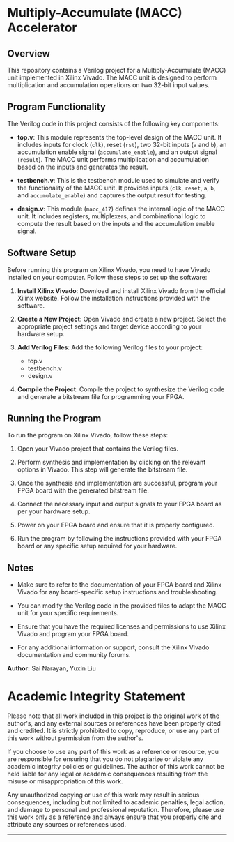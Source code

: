 
# Multiply-Accumulate (MACC) Accelerator

## Overview

This repository contains a Verilog project for a Multiply-Accumulate (MACC) unit implemented in Xilinx Vivado. The MACC unit is designed to perform multiplication and accumulation operations on two 32-bit input values.

## Program Functionality

The Verilog code in this project consists of the following key components:

- **top.v**: This module represents the top-level design of the MACC unit. It includes inputs for clock (`clk`), reset (`rst`), two 32-bit inputs (`a` and `b`), an accumulation enable signal (`accumulate_enable`), and an output signal (`result`). The MACC unit performs multiplication and accumulation based on the inputs and generates the result.

- **testbench.v**: This is the testbench module used to simulate and verify the functionality of the MACC unit. It provides inputs (`clk`, `reset`, `a`, `b`, and `accumulate_enable`) and captures the output result for testing.

- **design.v**: This module (`macc_417`) defines the internal logic of the MACC unit. It includes registers, multiplexers, and combinational logic to compute the result based on the inputs and the accumulation enable signal.

## Software Setup

Before running this program on Xilinx Vivado, you need to have Vivado installed on your computer. Follow these steps to set up the software:

1. **Install Xilinx Vivado**: Download and install Xilinx Vivado from the official Xilinx website. Follow the installation instructions provided with the software.

2. **Create a New Project**: Open Vivado and create a new project. Select the appropriate project settings and target device according to your hardware setup.

3. **Add Verilog Files**: Add the following Verilog files to your project:
   - top.v
   - testbench.v
   - design.v

4. **Compile the Project**: Compile the project to synthesize the Verilog code and generate a bitstream file for programming your FPGA.

## Running the Program

To run the program on Xilinx Vivado, follow these steps:

1. Open your Vivado project that contains the Verilog files.

2. Perform synthesis and implementation by clicking on the relevant options in Vivado. This step will generate the bitstream file.

3. Once the synthesis and implementation are successful, program your FPGA board with the generated bitstream file.

4. Connect the necessary input and output signals to your FPGA board as per your hardware setup.

5. Power on your FPGA board and ensure that it is properly configured.

6. Run the program by following the instructions provided with your FPGA board or any specific setup required for your hardware.

## Notes

- Make sure to refer to the documentation of your FPGA board and Xilinx Vivado for any board-specific setup instructions and troubleshooting.

- You can modify the Verilog code in the provided files to adapt the MACC unit for your specific requirements.

- Ensure that you have the required licenses and permissions to use Xilinx Vivado and program your FPGA board.

- For any additional information or support, consult the Xilinx Vivado documentation and community forums.


**Author:** Sai Narayan, Yuxin Liu



# Academic Integrity Statement

Please note that all work included in this project is the original work of the author's, and any external sources or references have been properly cited and credited. It is strictly prohibited to copy, reproduce, or use any part of this work without permission from the author's.

If you choose to use any part of this work as a reference or resource, you are responsible for ensuring that you do not plagiarize or violate any academic integrity policies or guidelines. The author of this work cannot be held liable for any legal or academic consequences resulting from the misuse or misappropriation of this work.

Any unauthorized copying or use of this work may result in serious consequences, including but not limited to academic penalties, legal action, and damage to personal and professional reputation. Therefore, please use this work only as a reference and always ensure that you properly cite and attribute any sources or references used.

---
